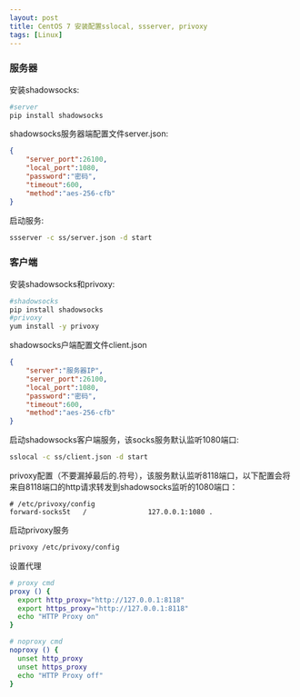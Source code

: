 ```yaml
---
layout: post
title: CentOS 7 安装配置sslocal, ssserver, privoxy
tags: [Linux]
---
```


### 服务器

安装shadowsocks:

```sh
#server
pip install shadowsocks
```
shadowsocks服务器端配置文件server.json:

```json
{
    "server_port":26100,
    "local_port":1080,
    "password":"密码",
    "timeout":600,
    "method":"aes-256-cfb"
}
```

启动服务:

```sh
ssserver -c ss/server.json -d start
```

### 客户端

安装shadowsocks和privoxy:

```sh
#shadowsocks
pip install shadowsocks
#privoxy
yum install -y privoxy
```
shadowsocks户端配置文件client.json

```json
{
    "server":"服务器IP",
    "server_port":26100,
    "local_port":1080,
    "password":"密码",
    "timeout":600,
    "method":"aes-256-cfb"
}
```

启动shadowsocks客户端服务，该socks服务默认监听1080端口:

```sh
sslocal -c ss/client.json -d start
```
privoxy配置（不要漏掉最后的.符号），该服务默认监听8118端口，以下配置会将来自8118端口的http请求转发到shadowsocks监听的1080端口：

```
# /etc/privoxy/config
forward-socks5t   /               127.0.0.1:1080 .
```

启动privoxy服务

```sh
privoxy /etc/privoxy/config
```

设置代理

```sh
# proxy cmd
proxy () {
  export http_proxy="http://127.0.0.1:8118"
  export https_proxy="http://127.0.0.1:8118"
  echo "HTTP Proxy on"
}

# noproxy cmd
noproxy () {
  unset http_proxy
  unset https_proxy
  echo "HTTP Proxy off"
}
```
